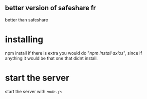 ## better version of safeshare fr
better than safeshare

# installing

npm install if there is extra you would do "*npm install axios*", since if anything it would be that one that didnt install.

# start the server

start the server with *`node.js`*
